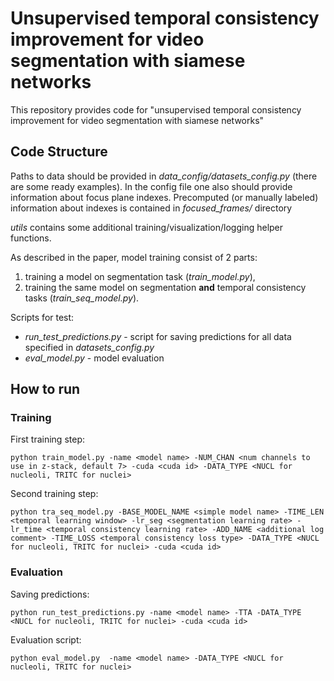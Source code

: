# Unsupervised temporal consistency improvement for video segmentation with siamese networks

This repository provides code for "unsupervised temporal consistency improvement for video segmentation with siamese networks"

## Code Structure
Paths to data should be provided in *data_config/datasets_config.py* (there are some ready examples).
In the config file one also should provide information about focus plane indexes. Precomputed (or manually labeled) information about indexes is contained in *focused_frames/* directory

*utils* contains some additional training/visualization/logging helper functions.

As described  in the paper, model training consist of 2 parts: 
1) training a model on segmentation task (*train_model.py*), 
2) training the same model on segmentation **and** temporal consistency tasks (*train_seq_model.py*). 

Scripts for test: 
* *run_test_predictions.py* - script for saving predictions for all data specified in *datasets_config.py*
* *eval_model.py* - model evaluation

## How to run

### Training
First training step:
```
python train_model.py -name <model name> -NUM_CHAN <num channels to use in z-stack, default 7> -cuda <cuda id> -DATA_TYPE <NUCL for nucleoli, TRITC for nuclei>
```

Second training step:
```
python tra_seq_model.py -BASE_MODEL_NAME <simple model name> -TIME_LEN <temporal learning window> -lr_seg <segmentation learning rate> -lr_time <temporal consistency learning rate> -ADD_NAME <additional log comment> -TIME_LOSS <temporal consistency loss type> -DATA_TYPE <NUCL for nucleoli, TRITC for nuclei> -cuda <cuda id>
```

### Evaluation
Saving predictions:
```
python run_test_predictions.py -name <model name> -TTA -DATA_TYPE <NUCL for nucleoli, TRITC for nuclei> -cuda <cuda id>
```
Evaluation script:
```
python eval_model.py  -name <model name> -DATA_TYPE <NUCL for nucleoli, TRITC for nuclei>
``` 